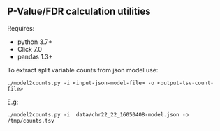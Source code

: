 P-Value/FDR calculation utilities
---------------------------------


Requires:
- python 3.7+
- Click 7.0
- pandas 1.3+

To extract split variable counts from json model use:

    ./model2counts.py -i <input-json-model-file> -o <output-tsv-count-file>
    
E.g:
    
    ./model2counts.py -i  data/chr22_22_16050408-model.json -o /tmp/counts.tsv

